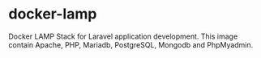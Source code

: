 # docker-lamp
Docker LAMP Stack for Laravel application development. This image contain Apache, PHP, Mariadb, PostgreSQL, Mongodb and PhpMyadmin.
